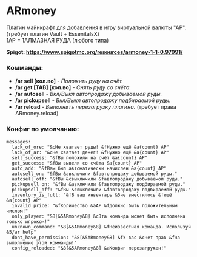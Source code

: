 # ARmoney
Плагин майнкрафт для добавления в игру виртуальной валюты "АР". (требует плагин Vault + EssenitalsX)  
1АР = 1АЛМАЗНАЯ РУДА (любого типа)  

__Spigot: https://www.spigotmc.org/resources/armoney-1-1-0.97991/__  

### Комманды:
* __/ar sell [кол.во]__ - _Положить руду на счёт._
* __/ar get [TAB] [кол.во]__ - _Снять руду со счёта._
* __/ar autosell__ - _Вкл/Выкл автопродажу добываемой руды._
* __/ar pickupsell__ - _Вкл/Выкл автопродажу подбираемой руды._
* __/ar reload__ - _Выполнить перезагрузку плагина._ (требует права ARmoney.reload)

### Конфиг по умолчанию:
```
messages:
  lack_of_ore: "&cНе хватает руды! &fНужно ещё &a{count} АР"
  lack_of_ar: "&cНе хватает денег! &fНужно ещё &a{count} АР"
  sell_success: "&fВы положили на счёт &a{count} АР"
  get_success: "&fВы вывели со счёта &a{count} АР"
  auto_add: "&fВам был автоматически начислен &a{count} АР"
  autosell_on: "&fВы &aвключили &fавтопродажу добываемой руды."
  autosell_off: "&fВы &cвыключили &fавтопродажу добываемой руды."
  pickupsell_on: "&fВы &aвключили &fавтопродажу подбираемой руды."
  pickupsell_off: "&fВы &cвыключили &fавтопродажу подбираемой руды."
  inventory_is_full: "&fВ ваш инвентарь &5не вместилось &fещё &a{count} АР"
  invalid_price: "&fКоличество &aАР &fдолжно быть положительным числом!"
  only_player: "&8[&5ARmoney&8] &cЭта команда может быть исполнена только игроком!"
  unknown_command: "&8[&5ARmoney&8] &fНеизвестная команда. Используй &5/ar help"
  dont_have_permission: "&8[&5ARmoney&8] &fУ вас &cнет прав &fна выполнение этой комманды!"
  config_reloaded: "&8[&5ARmoney&8] &aКонфиг перезагружен!"
```
